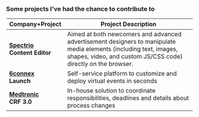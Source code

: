 ### Some projects I've had the chance to contribute to

Company+Project | Project Description
------------ | -------------
**[Spectrio](https://www.linkedin.com/company/spectrio) <br> Content Editor** | Aimed at both newcomers and advanced advertisement designers to manipulate media elements (including text, images, shapes, video, and custom JS/CSS code) directly on the browser.
**[6connex](https://www.linkedin.com/company/6connex) <br> Launch** | Self-service platform to customize and deploy virtual events in seconds
**[Medtronic](https://www.linkedin.com/company/medtronic) <br> CRF 3.0** | In-house solution to coordinate responsibilities, deadlines and details about process changes
